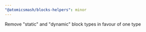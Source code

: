 ```yaml
---
"@atomicsmash/blocks-helpers": minor
---
```


Remove "static" and "dynamic" block types in favour of one type
